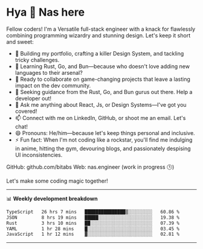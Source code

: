 # Hya 👋 Nas here

Fellow coders! I'm a Versatile full-stack engineer with a knack for flawlessly combining programming wizardry and stunning design. Let's keep it short and sweet:

- 🔭 Building my portfolio, crafting a killer Design System, and tackling tricky challenges.
- 🌱 Learning Rust, Go, and Bun—because who doesn't love adding new languages to their arsenal?
- 👯 Ready to collaborate on game-changing projects that leave a lasting impact on the dev community.
- 🤔 Seeking guidance from the Rust, Go, and Bun gurus out there. Help a developer out!
- 💬 Ask me anything about React, Js, or Design Systems—I've got you covered!
- 📫 Connect with me on LinkedIn, GitHub, or shoot me an email. Let's chat!
- 😄 Pronouns: He/him—because let's keep things personal and inclusive.
- ⚡ Fun fact: When I'm not coding like a rockstar, you'll find me indulging in anime, hitting the gym, devouring blogs, and passionately despising UI inconsistencies.

GitHub: github.com/bitabs
Web: nas.engineer (work in progress 🕒)

Let's make some coding magic together!

-------
📊 **Weekly development breakdown**
<!--START_SECTION:waka-->

```txt
TypeScript   26 hrs 7 mins   ███████████████▒░░░░░░░░░   60.86 %
JSON         8 hrs 19 mins   █████░░░░░░░░░░░░░░░░░░░░   19.38 %
Rust         3 hrs 10 mins   ██░░░░░░░░░░░░░░░░░░░░░░░   07.39 %
YAML         1 hr 28 mins    █░░░░░░░░░░░░░░░░░░░░░░░░   03.45 %
JavaScript   1 hr 12 mins    ▓░░░░░░░░░░░░░░░░░░░░░░░░   02.81 %
```

<!--END_SECTION:waka-->
-------
